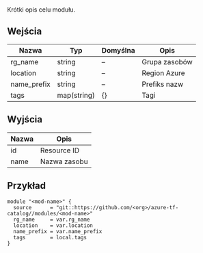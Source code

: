 # <mod-name>
Krótki opis celu modułu.

## Wejścia
| Nazwa | Typ | Domyślna | Opis |
|------|-----|----------|------|
| rg_name | string | – | Grupa zasobów |
| location | string | – | Region Azure |
| name_prefix | string | – | Prefiks nazw |
| tags | map(string) | {} | Tagi |

## Wyjścia
| Nazwa | Opis |
|------|------|
| id | Resource ID |
| name | Nazwa zasobu |

## Przykład
```hcl
module "<mod-name>" {
  source      = "git::https://github.com/<org>/azure-tf-catalog//modules/<mod-name>"
  rg_name     = var.rg_name
  location    = var.location
  name_prefix = var.name_prefix
  tags        = local.tags
}
